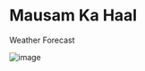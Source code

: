 # Mausam Ka Haal
 Weather Forecast 

![image](https://github.com/Tarangg08/Mausam-Ka-Haal/assets/108186753/55bde5fa-756d-490a-a8f2-9037492e7635)
